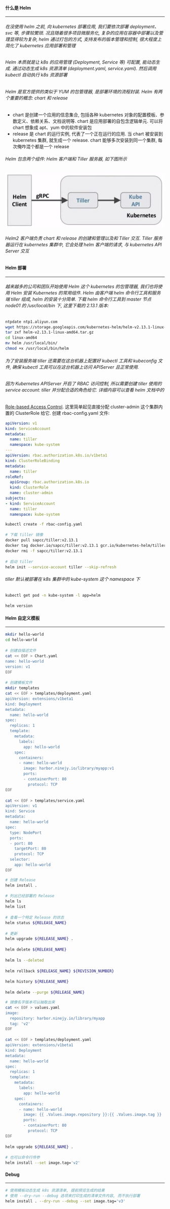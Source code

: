 #### 什么是 Helm

---

###### 在没使用 helm 之前, 向 kubernetes 部署应用, 我们要依次部署 deployment、svc 等, 步骤较繁琐. 况且随着很多项目微服务化, 复杂的应用在容器中部署以及管理显得较为复杂, helm 通过打包的方式, 支持发布的版本管理和控制, 很大程度上简化了 kubernetes 应用部署和管理

###### Helm 本质就是让 k8s 的应用管理 (Deployment, Service 等) 可配置, 能动态生成. 通过动态生成 k8s 资源清单 (deployment.yaml, service.yaml). 然后调用 kubectl 自动执行 k8s 资源部署

###### Helm 是官方提供的类似于 YUM 的包管理器, 是部署环境的流程封装. Helm 有两个重要的概念: chart 和 release

- chart 是创建一个应用的信息集合, 包括各种 kubernetes 对象的配置模板、参数定义、依赖关系、文档说明等. chart 是应用部署的自包含逻辑单元. 可以将 chart 想象成 apt、yum 中的软件安装包
- release 是 chart 的运行实例, 代表了一个正在运行的应用. 当 chart 被安装到 kubernetes 集群, 就生成一个 release. chart 能够多次安装到同一个集群, 每次俺咋混个都是一个 release

###### Helm 包含两个组件: Helm 客户端和 Tiller 服务器, 如下图所示

![helm_tiller](images/helm_tiller.png)

###### Helm2 客户端负责 chart 和 release 的创建和管理以及和 Tiller 交互. Tiller 服务器运行在 kubernetes 集群中, 它会处理 helm 客户端的请求, 与 kubernetes API Server 交互

#### Helm 部署

---

###### 越来越多的公司和团队开始使用 Helm 这个 kubernetes 的包管理器, 我们也将使用 Helm 安装 Kubernetes 的常用组件. Helm 由客户端 helm 命令行工具和服务端 tiller 组成, helm 的安装十分简单. 下载 helm 命令行工具到 master 节点 node01 的 /usr/local/bin 下, 这里下载的 2.13.1 版本:

```bash
ntpdate ntp1.aliyun.com
wget https://storage.googleapis.com/kubernetes-helm/helm-v2.13.1-linux-amd64.tar.gz
tar zxf helm-v2.13.1-linux-amd64.tar.gz
cd linux-amd64
mv helm /usr/local/bin/
chmod +x /usr/local/bin/helm
```

###### 为了安装服务端 tiller 还需要在这台机器上配置好 kubectl 工具和 kubeconfig 文件, 确保 kubectl 工具可以在这台机器上访问 APIServer 且正常使用.

###### 因为 Kubernetes APIServer 开启了 RBAC 访问控制, 所以需要创建 tiller 使用的 service account: tiller 并分配合适的角色给它. 详细内容可以查看 helm 文档中的 

[Role-based Access Control](https://helm.sh/docs/topics/rbac/). 这里简单起见直接分配 cluster-admin 这个集群内置的 ClusterRole 给它. 创建 rbac-config.yaml 文件:

```yaml
apiVersion: v1
kind: ServiceAccount
metadata:
  name: tiller
  namespace: kube-system
---
apiVersion: rbac.authorization.k8s.io/v1beta1
kind: ClusterRoleBinding
metadata:
  name: tiller
roleRef:
  apiGroup: rbac.authorization.k8s.io
  kind: ClusterRole
  name: cluster-admin
subjects:
- kind: ServiceAccount
  name: tiller
  namespace: kube-system
```

```bash
kubectl create -f rbac-config.yaml

# 下载 tiller 镜像
docker pull sapcc/tiller:v2.13.1
docker tag docker.io/sapcc/tiller:v2.13.1 gcr.io/kubernetes-helm/tiller:v2.13.1
docker rmi -f sapcc/tiller:v2.13.1

# 启动 tiller
helm init --service-account tiller --skip-refresh
```

###### tiller 默认被部署在 k8s 集群中的 kube-system 这个 namespace 下

```bash
kubectl get pod -n kube-system -l app=helm

helm version
```

#### Helm 自定义模板

---

```bash
mkdir hello-world
cd hello-world

# 创建自描述文件
cat << EOF > Chart.yaml
name: hello-world
version: v1
EOF

# 创建模板文件
mkdir templates
cat << EOF > templates/deployment.yaml
apiVersion: extensions/v1beta1
kind: Deployment
metadata:
  name: hello-world
spec:
  replicas: 1
  template:
    metadata:
      labels:
        app: hello-world
    spec:
      containers:
      - name: hello-world
        image: harbor.ninejy.io/library/myapp:v1
        ports:
        - containerPort: 80
          protocol: TCP
EOF

cat << EOF > templates/service.yaml
apiVersion: v1
kind: Service
metadata:
  name: hello-world
spec:
  type: NodePort
  ports:
  - port: 80
    targetPort: 80
    protocol: TCP
  selector:
    app: hello-world
EOF
```

```bash
# 创建 Release
helm install .

# 列出已经部署的 Release
helm ls
helm list

# 查看一个特定 Release 的状态
helm status ${RELEASE_NAME}

# 更新
helm upgrade ${RELEASE_NAME} .

helm delete ${RELEASE_NAME}

helm ls --deleted

helm rollback ${RELEASE_NAME} ${REVISION_NUMBER}

helm history ${RELEASE_NAME}

helm delete --purge ${RELEASE_NAME}
```

```bash
# 镜像名字版本可以抽取出来
cat << EOF > values.yaml
image:
  repository: harbor.ninejy.io/library/myapp
  tag: 'v2'
EOF

cat << EOF > templates/deployment.yaml
apiVersion: extensions/v1beta1
kind: Deployment
metadata:
  name: hello-world
spec:
  replicas: 1
  template:
    metadata:
      labels:
        app: hello-world
    spec:
      containers:
      - name: hello-world
        image: {{ .Values.image.repository }}:{{ .Values.image.tag }}
        ports:
        - containerPort: 80
          protocol: TCP
EOF

helm upgrade ${RELEASE_NAME} .

# 也可以命令行传参
helm install --set image.tag='v2'
```

#### Debug

---

```bash
# 使用模板动态生成 k8s 资源清单, 提前预览生成的结果
# 使用 --dry-run --debug 选项来打印生成的清单文件内容, 而不执行部署
helm install . --dry-run --debug --set image.tag='v3'
```
